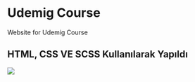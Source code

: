 <h1> Udemig Course</h1>

Website for Udemig Course

<h2> HTML, CSS VE SCSS Kullanılarak Yapıldı</h2>

![](ekran.gif)
